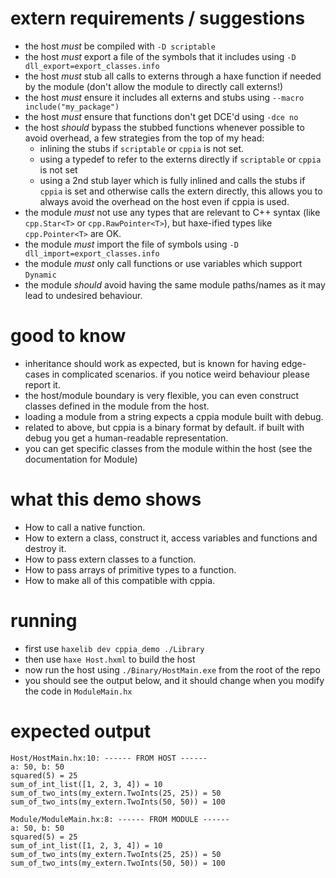 # extern requirements / suggestions
- the host *must* be compiled with `-D scriptable`
- the host *must* export a file of the symbols that it includes using `-D dll_export=export_classes.info`
- the host *must* stub all calls to externs through a haxe function if needed by the module (don't allow the module to directly call externs!)
- the host *must* ensure it includes all externs and stubs using `--macro include("my_package")`
- the host *must* ensure that functions don't get DCE'd using `-dce no`
- the host *should* bypass the stubbed functions whenever possible to avoid overhead, a few strategies from the top of my head:
  - inlining the stubs if `scriptable` or `cppia` is not set.
  - using a typedef to refer to the externs directly if `scriptable` or `cppia` is not set
  - using a 2nd stub layer which is fully inlined and calls the stubs if `cppia` is set and otherwise calls the extern directly, this allows you to always avoid the overhead on the host even if cppia is used.
- the module *must* not use any types that are relevant to C++ syntax (like `cpp.Star<T>` or `cpp.RawPointer<T>`), but haxe-ified types like `cpp.Pointer<T>` are OK.
- the module *must* import the file of symbols using `-D dll_import=export_classes.info`
- the module *must* only call functions or use variables which support `Dynamic`
- the module *should* avoid having the same module paths/names as it may lead to undesired behaviour. 

# good to know
- inheritance should work as expected, but is known for having edge-cases in complicated scenarios. if you notice weird behaviour please report it.
- the host/module boundary is very flexible, you can even construct classes defined in the module from the host. 
- loading a module from a string expects a cppia module built with debug.
- related to above, but cppia is a binary format by default. if built with debug you get a human-readable representation.
- you can get specific classes from the module within the host (see the documentation for Module)

# what this demo shows
- How to call a native function.
- How to extern a class, construct it, access variables and functions and destroy it.
- How to pass extern classes to a function.
- How to pass arrays of primitive types to a function.
- How to make all of this compatible with cppia.

# running
- first use ``haxelib dev cppia_demo ./Library``
- then use ``haxe Host.hxml`` to build the host
- now run the host using ``./Binary/HostMain.exe`` from the root of the repo
- you should see the output below, and it should change when you modify the code in `ModuleMain.hx`

# expected output
```
Host/HostMain.hx:10: ------ FROM HOST ------
a: 50, b: 50
squared(5) = 25
sum_of_int_list([1, 2, 3, 4]) = 10
sum_of_two_ints(my_extern.TwoInts(25, 25)) = 50
sum_of_two_ints(my_extern.TwoInts(50, 50)) = 100

Module/ModuleMain.hx:8: ------ FROM MODULE ------
a: 50, b: 50
squared(5) = 25
sum_of_int_list([1, 2, 3, 4]) = 10
sum_of_two_ints(my_extern.TwoInts(25, 25)) = 50
sum_of_two_ints(my_extern.TwoInts(50, 50)) = 100
```